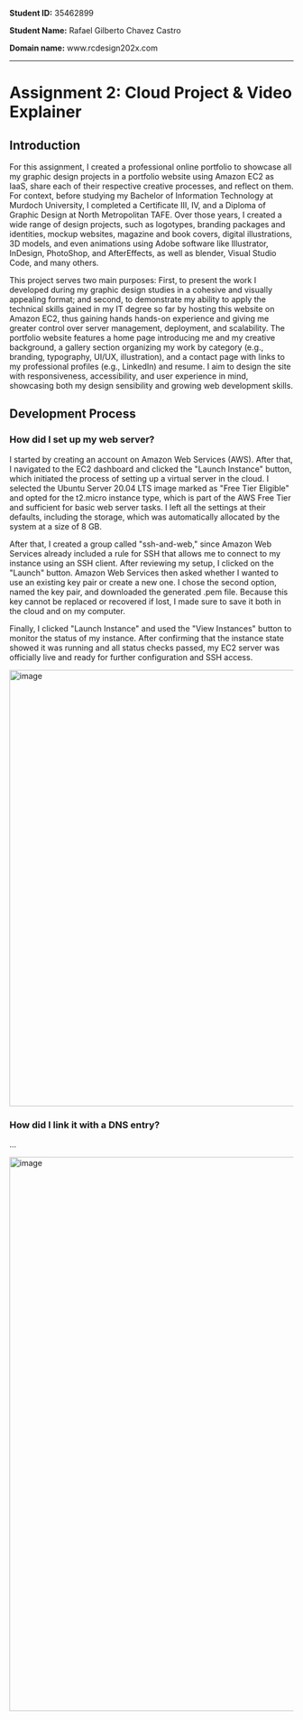 <p><b>Student ID:</b> 35462899</p> 
<p><b>Student Name:</b> Rafael Gilberto Chavez Castro</p>

<p><b>Domain name:</b> www.rcdesign202x.com</p>

___________________________________________________________________ 

<h1>Assignment 2: Cloud Project & Video Explainer</h1> 

<h2>Introduction</h2>

<p>For this assignment, I created a professional online portfolio to showcase all my graphic design projects in a portfolio website using Amazon EC2 as IaaS, share each of their respective creative processes, and reflect on them. For context, before studying my Bachelor of Information Technology at Murdoch University, I completed a Certificate III, IV, and a Diploma of Graphic Design at North Metropolitan TAFE. Over those years, I created a wide range of design projects, such as logotypes, branding packages and identities, mockup websites, magazine and book covers, digital illustrations, 3D models, and even animations using Adobe software like Illustrator, InDesign, PhotoShop, and AfterEffects, as well as blender, Visual Studio Code, and many others.</p>

<p>This project serves two main purposes: First, to present the work I developed during my graphic design studies in a cohesive and visually appealing format; and second, to demonstrate my ability to apply the technical skills gained in my IT degree so far by hosting this website on Amazon EC2, thus gaining hands hands-on experience and giving me greater control over server management, deployment, and scalability. The portfolio website features a home page introducing me and my creative background, a gallery section organizing my work by category (e.g., branding, typography, UI/UX, illustration), and a contact page with links to my professional profiles (e.g., LinkedIn) and resume. I aim to design the site with responsiveness, accessibility, and user experience in mind, showcasing both my design sensibility and growing web development skills.</p>

<h2>Development Process</h2>

<h3>How did I set up my web server?</h3>

<p>I started by creating an account on Amazon Web Services (AWS). After that, I navigated to the EC2 dashboard and clicked the "Launch Instance" button, which initiated the process of setting up a virtual server in the cloud. I selected the Ubuntu Server 20.04 LTS image marked as "Free Tier Eligible" and opted for the t2.micro instance type, which is part of the AWS Free Tier and sufficient for basic web server tasks. I left all the settings at their defaults, including the storage, which was automatically allocated by the system at a size of 8 GB.</p>

<p>After that, I created a group called "ssh-and-web," since Amazon Web Services already included a rule for SSH that allows me to connect to my instance using an SSH client. After reviewing my setup, I clicked on the "Launch" button. Amazon Web Services then asked whether I wanted to use an existing key pair or create a new one. I chose the second option, named the key pair, and downloaded the generated .pem file. Because this key cannot be replaced or recovered if lost, I made sure to save it both in the cloud and on my computer.</p>

<p>Finally, I clicked "Launch Instance" and used the "View Instances" button to monitor the status of my instance. After confirming that the instance state showed it was running and all status checks passed, my EC2 server was officially live and ready for further configuration and SSH access.</p>

<img width="774" alt="image" src="https://github.com/user-attachments/assets/b9600d4e-2cc4-44e5-bee7-5ac9a1f52bcd" />


<h3>How did I link it with a DNS entry?</h3>

<p>...</p>

<img width="983" alt="image" src="https://github.com/user-attachments/assets/918db9b3-6a96-49cc-8a96-05734c649af6" />
